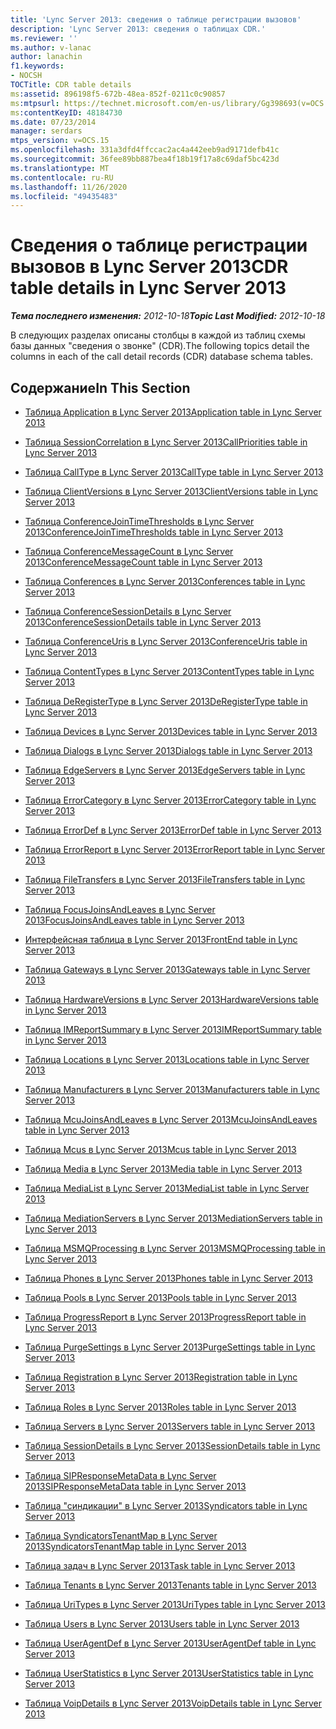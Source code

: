 ```yaml
---
title: 'Lync Server 2013: сведения о таблице регистрации вызовов'
description: 'Lync Server 2013: сведения о таблицах CDR.'
ms.reviewer: ''
ms.author: v-lanac
author: lanachin
f1.keywords:
- NOCSH
TOCTitle: CDR table details
ms:assetid: 896198f5-672b-48ea-852f-0211c0c90857
ms:mtpsurl: https://technet.microsoft.com/en-us/library/Gg398693(v=OCS.15)
ms:contentKeyID: 48184730
ms.date: 07/23/2014
manager: serdars
mtps_version: v=OCS.15
ms.openlocfilehash: 331a3dfd4ffccac2ac4a442eeb9ad9171defb41c
ms.sourcegitcommit: 36fee89bb887bea4f18b19f17a8c69daf5bc423d
ms.translationtype: MT
ms.contentlocale: ru-RU
ms.lasthandoff: 11/26/2020
ms.locfileid: "49435483"
---
```

# <a name="cdr-table-details-in-lync-server-2013"></a><span data-ttu-id="fc8ac-103">Сведения о таблице регистрации вызовов в Lync Server 2013</span><span class="sxs-lookup"><span data-stu-id="fc8ac-103">CDR table details in Lync Server 2013</span></span>

<div data-xmlns="http://www.w3.org/1999/xhtml">

<div class="topic" data-xmlns="http://www.w3.org/1999/xhtml" data-msxsl="urn:schemas-microsoft-com:xslt" data-cs="https://msdn.microsoft.com/">

<div data-asp="https://msdn2.microsoft.com/asp">



</div>

<div id="mainSection">

<div id="mainBody"><span data-ttu-id="fc8ac-104">

<span> </span></span><span class="sxs-lookup"><span data-stu-id="fc8ac-104">

<span> </span></span></span>

<span data-ttu-id="fc8ac-105">_**Тема последнего изменения:** 2012-10-18_</span><span class="sxs-lookup"><span data-stu-id="fc8ac-105">_**Topic Last Modified:** 2012-10-18_</span></span>

<span data-ttu-id="fc8ac-106">В следующих разделах описаны столбцы в каждой из таблиц схемы базы данных "сведения о звонке" (CDR).</span><span class="sxs-lookup"><span data-stu-id="fc8ac-106">The following topics detail the columns in each of the call detail records (CDR) database schema tables.</span></span>

<div>

## <a name="in-this-section"></a><span data-ttu-id="fc8ac-107">Содержание</span><span class="sxs-lookup"><span data-stu-id="fc8ac-107">In This Section</span></span>

  - [<span data-ttu-id="fc8ac-108">Таблица Application в Lync Server 2013</span><span class="sxs-lookup"><span data-stu-id="fc8ac-108">Application table in Lync Server 2013</span></span>](lync-server-2013-application-table.md)

  - [<span data-ttu-id="fc8ac-109">Таблица SessionCorrelation в Lync Server 2013</span><span class="sxs-lookup"><span data-stu-id="fc8ac-109">CallPriorities table in Lync Server 2013</span></span>](lync-server-2013-callpriorities-table.md)

  - [<span data-ttu-id="fc8ac-110">Таблица CallType в Lync Server 2013</span><span class="sxs-lookup"><span data-stu-id="fc8ac-110">CallType table in Lync Server 2013</span></span>](lync-server-2013-calltype-table.md)

  - [<span data-ttu-id="fc8ac-111">Таблица ClientVersions в Lync Server 2013</span><span class="sxs-lookup"><span data-stu-id="fc8ac-111">ClientVersions table in Lync Server 2013</span></span>](lync-server-2013-clientversions-table.md)

  - [<span data-ttu-id="fc8ac-112">Таблица ConferenceJoinTimeThresholds в Lync Server 2013</span><span class="sxs-lookup"><span data-stu-id="fc8ac-112">ConferenceJoinTimeThresholds table in Lync Server 2013</span></span>](lync-server-2013-conferencejointimethresholds-table.md)

  - [<span data-ttu-id="fc8ac-113">Таблица ConferenceMessageCount в Lync Server 2013</span><span class="sxs-lookup"><span data-stu-id="fc8ac-113">ConferenceMessageCount table in Lync Server 2013</span></span>](lync-server-2013-conferencemessagecount-table.md)

  - [<span data-ttu-id="fc8ac-114">Таблица Conferences в Lync Server 2013</span><span class="sxs-lookup"><span data-stu-id="fc8ac-114">Conferences table in Lync Server 2013</span></span>](lync-server-2013-conferences-table.md)

  - [<span data-ttu-id="fc8ac-115">Таблица ConferenceSessionDetails в Lync Server 2013</span><span class="sxs-lookup"><span data-stu-id="fc8ac-115">ConferenceSessionDetails table in Lync Server 2013</span></span>](lync-server-2013-conferencesessiondetails-table.md)

  - [<span data-ttu-id="fc8ac-116">Таблица ConferenceUris в Lync Server 2013</span><span class="sxs-lookup"><span data-stu-id="fc8ac-116">ConferenceUris table in Lync Server 2013</span></span>](lync-server-2013-conferenceuris-table.md)

  - [<span data-ttu-id="fc8ac-117">Таблица ContentTypes в Lync Server 2013</span><span class="sxs-lookup"><span data-stu-id="fc8ac-117">ContentTypes table in Lync Server 2013</span></span>](lync-server-2013-contenttypes-table.md)

  - [<span data-ttu-id="fc8ac-118">Таблица DeRegisterType в Lync Server 2013</span><span class="sxs-lookup"><span data-stu-id="fc8ac-118">DeRegisterType table in Lync Server 2013</span></span>](lync-server-2013-deregistertype-table.md)

  - [<span data-ttu-id="fc8ac-119">Таблица Devices в Lync Server 2013</span><span class="sxs-lookup"><span data-stu-id="fc8ac-119">Devices table in Lync Server 2013</span></span>](lync-server-2013-devices-table.md)

  - [<span data-ttu-id="fc8ac-120">Таблица Dialogs в Lync Server 2013</span><span class="sxs-lookup"><span data-stu-id="fc8ac-120">Dialogs table in Lync Server 2013</span></span>](lync-server-2013-dialogs-table.md)

  - [<span data-ttu-id="fc8ac-121">Таблица EdgeServers в Lync Server 2013</span><span class="sxs-lookup"><span data-stu-id="fc8ac-121">EdgeServers table in Lync Server 2013</span></span>](lync-server-2013-edgeservers-table.md)

  - [<span data-ttu-id="fc8ac-122">Таблица ErrorCategory в Lync Server 2013</span><span class="sxs-lookup"><span data-stu-id="fc8ac-122">ErrorCategory table in Lync Server 2013</span></span>](lync-server-2013-errorcategory-table.md)

  - [<span data-ttu-id="fc8ac-123">Таблица ErrorDef в Lync Server 2013</span><span class="sxs-lookup"><span data-stu-id="fc8ac-123">ErrorDef table in Lync Server 2013</span></span>](lync-server-2013-errordef-table.md)

  - [<span data-ttu-id="fc8ac-124">Таблица ErrorReport в Lync Server 2013</span><span class="sxs-lookup"><span data-stu-id="fc8ac-124">ErrorReport table in Lync Server 2013</span></span>](lync-server-2013-errorreport-table.md)

  - [<span data-ttu-id="fc8ac-125">Таблица FileTransfers в Lync Server 2013</span><span class="sxs-lookup"><span data-stu-id="fc8ac-125">FileTransfers table in Lync Server 2013</span></span>](lync-server-2013-filetransfers-table.md)

  - [<span data-ttu-id="fc8ac-126">Таблица FocusJoinsAndLeaves в Lync Server 2013</span><span class="sxs-lookup"><span data-stu-id="fc8ac-126">FocusJoinsAndLeaves table in Lync Server 2013</span></span>](lync-server-2013-focusjoinsandleaves-table.md)

  - [<span data-ttu-id="fc8ac-127">Интерфейсная таблица в Lync Server 2013</span><span class="sxs-lookup"><span data-stu-id="fc8ac-127">FrontEnd table in Lync Server 2013</span></span>](lync-server-2013-frontend-table.md)

  - [<span data-ttu-id="fc8ac-128">Таблица Gateways в Lync Server 2013</span><span class="sxs-lookup"><span data-stu-id="fc8ac-128">Gateways table in Lync Server 2013</span></span>](lync-server-2013-gateways-table.md)

  - [<span data-ttu-id="fc8ac-129">Таблица HardwareVersions в Lync Server 2013</span><span class="sxs-lookup"><span data-stu-id="fc8ac-129">HardwareVersions table in Lync Server 2013</span></span>](lync-server-2013-hardwareversions-table.md)

  - [<span data-ttu-id="fc8ac-130">Таблица IMReportSummary в Lync Server 2013</span><span class="sxs-lookup"><span data-stu-id="fc8ac-130">IMReportSummary table in Lync Server 2013</span></span>](lync-server-2013-imreportsummary-table.md)

  - [<span data-ttu-id="fc8ac-131">Таблица Locations в Lync Server 2013</span><span class="sxs-lookup"><span data-stu-id="fc8ac-131">Locations table in Lync Server 2013</span></span>](lync-server-2013-locations-table.md)

  - [<span data-ttu-id="fc8ac-132">Таблица Manufacturers в Lync Server 2013</span><span class="sxs-lookup"><span data-stu-id="fc8ac-132">Manufacturers table in Lync Server 2013</span></span>](lync-server-2013-manufacturers-table.md)

  - [<span data-ttu-id="fc8ac-133">Таблица McuJoinsAndLeaves в Lync Server 2013</span><span class="sxs-lookup"><span data-stu-id="fc8ac-133">McuJoinsAndLeaves table in Lync Server 2013</span></span>](lync-server-2013-mcujoinsandleaves-table.md)

  - [<span data-ttu-id="fc8ac-134">Таблица Mcus в Lync Server 2013</span><span class="sxs-lookup"><span data-stu-id="fc8ac-134">Mcus table in Lync Server 2013</span></span>](lync-server-2013-mcus-table.md)

  - [<span data-ttu-id="fc8ac-135">Таблица Media в Lync Server 2013</span><span class="sxs-lookup"><span data-stu-id="fc8ac-135">Media table in Lync Server 2013</span></span>](lync-server-2013-media-table.md)

  - [<span data-ttu-id="fc8ac-136">Таблица MediaList в Lync Server 2013</span><span class="sxs-lookup"><span data-stu-id="fc8ac-136">MediaList table in Lync Server 2013</span></span>](lync-server-2013-medialist-table.md)

  - [<span data-ttu-id="fc8ac-137">Таблица MediationServers в Lync Server 2013</span><span class="sxs-lookup"><span data-stu-id="fc8ac-137">MediationServers table in Lync Server 2013</span></span>](lync-server-2013-mediationservers-table.md)

  - [<span data-ttu-id="fc8ac-138">Таблица MSMQProcessing в Lync Server 2013</span><span class="sxs-lookup"><span data-stu-id="fc8ac-138">MSMQProcessing table in Lync Server 2013</span></span>](lync-server-2013-msmqprocessing-table.md)

  - [<span data-ttu-id="fc8ac-139">Таблица Phones в Lync Server 2013</span><span class="sxs-lookup"><span data-stu-id="fc8ac-139">Phones table in Lync Server 2013</span></span>](lync-server-2013-phones-table.md)

  - [<span data-ttu-id="fc8ac-140">Таблица Pools в Lync Server 2013</span><span class="sxs-lookup"><span data-stu-id="fc8ac-140">Pools table in Lync Server 2013</span></span>](lync-server-2013-pools-table.md)

  - [<span data-ttu-id="fc8ac-141">Таблица ProgressReport в Lync Server 2013</span><span class="sxs-lookup"><span data-stu-id="fc8ac-141">ProgressReport table in Lync Server 2013</span></span>](lync-server-2013-progressreport-table.md)

  - [<span data-ttu-id="fc8ac-142">Таблица PurgeSettings в Lync Server 2013</span><span class="sxs-lookup"><span data-stu-id="fc8ac-142">PurgeSettings table in Lync Server 2013</span></span>](lync-server-2013-purgesettings-table.md)

  - [<span data-ttu-id="fc8ac-143">Таблица Registration в Lync Server 2013</span><span class="sxs-lookup"><span data-stu-id="fc8ac-143">Registration table in Lync Server 2013</span></span>](lync-server-2013-registration-table.md)

  - [<span data-ttu-id="fc8ac-144">Таблица Roles в Lync Server 2013</span><span class="sxs-lookup"><span data-stu-id="fc8ac-144">Roles table in Lync Server 2013</span></span>](lync-server-2013-roles-table.md)

  - [<span data-ttu-id="fc8ac-145">Таблица Servers в Lync Server 2013</span><span class="sxs-lookup"><span data-stu-id="fc8ac-145">Servers table in Lync Server 2013</span></span>](lync-server-2013-servers-table.md)

  - [<span data-ttu-id="fc8ac-146">Таблица SessionDetails в Lync Server 2013</span><span class="sxs-lookup"><span data-stu-id="fc8ac-146">SessionDetails table in Lync Server 2013</span></span>](lync-server-2013-sessiondetails-table.md)

  - [<span data-ttu-id="fc8ac-147">Таблица SIPResponseMetaData в Lync Server 2013</span><span class="sxs-lookup"><span data-stu-id="fc8ac-147">SIPResponseMetaData table in Lync Server 2013</span></span>](lync-server-2013-sipresponsemetadata-table.md)

  - [<span data-ttu-id="fc8ac-148">Таблица "синдикации" в Lync Server 2013</span><span class="sxs-lookup"><span data-stu-id="fc8ac-148">Syndicators table in Lync Server 2013</span></span>](lync-server-2013-syndicators-table.md)

  - [<span data-ttu-id="fc8ac-149">Таблица SyndicatorsTenantMap в Lync Server 2013</span><span class="sxs-lookup"><span data-stu-id="fc8ac-149">SyndicatorsTenantMap table in Lync Server 2013</span></span>](lync-server-2013-syndicatorstenantmap-table.md)

  - [<span data-ttu-id="fc8ac-150">Таблица задач в Lync Server 2013</span><span class="sxs-lookup"><span data-stu-id="fc8ac-150">Task table in Lync Server 2013</span></span>](lync-server-2013-task-table.md)

  - [<span data-ttu-id="fc8ac-151">Таблица Tenants в Lync Server 2013</span><span class="sxs-lookup"><span data-stu-id="fc8ac-151">Tenants table in Lync Server 2013</span></span>](lync-server-2013-tenants-table.md)

  - [<span data-ttu-id="fc8ac-152">Таблица UriTypes в Lync Server 2013</span><span class="sxs-lookup"><span data-stu-id="fc8ac-152">UriTypes table in Lync Server 2013</span></span>](lync-server-2013-uritypes-table.md)

  - [<span data-ttu-id="fc8ac-153">Таблица Users в Lync Server 2013</span><span class="sxs-lookup"><span data-stu-id="fc8ac-153">Users table in Lync Server 2013</span></span>](lync-server-2013-users-table.md)

  - [<span data-ttu-id="fc8ac-154">Таблица UserAgentDef в Lync Server 2013</span><span class="sxs-lookup"><span data-stu-id="fc8ac-154">UserAgentDef table in Lync Server 2013</span></span>](lync-server-2013-useragentdef-table.md)

  - [<span data-ttu-id="fc8ac-155">Таблица UserStatistics в Lync Server 2013</span><span class="sxs-lookup"><span data-stu-id="fc8ac-155">UserStatistics table in Lync Server 2013</span></span>](lync-server-2013-userstatistics-table.md)

  - [<span data-ttu-id="fc8ac-156">Таблица VoipDetails в Lync Server 2013</span><span class="sxs-lookup"><span data-stu-id="fc8ac-156">VoipDetails table in Lync Server 2013</span></span>](lync-server-2013-voipdetails-table.md)

<span data-ttu-id="fc8ac-157"></div>

</div>

<span> </span>

</div>

</div>

</span><span class="sxs-lookup"><span data-stu-id="fc8ac-157"></div>

</div>

<span> </span>

</div>

</div>

</span></span></div>

